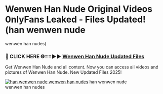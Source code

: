 # Wenwen Han Nude Original Videos 0nlyFans Leaked - Files Updated! (han wenwen nude<br>
wenwen han nudes)

<h3>🔴 CLICK HERE 🌐==►► <a href="https://tinyurl.com/2p9ay9w9" rel="nofollow">Wenwen Han Nude Updated Files</a></h3>

Get Wenwen Han Nude and all content. Now you can access all videos and pictures of Wenwen Han Nude. New Updated Files 2025!

[![han wenwen nude<br>
wenwen han nudes](https://i.imgur.com/KQgVmj3.gif)](https://tinyurl.com/2p9ay9w9)
han wenwen nude<br>
wenwen han nudes